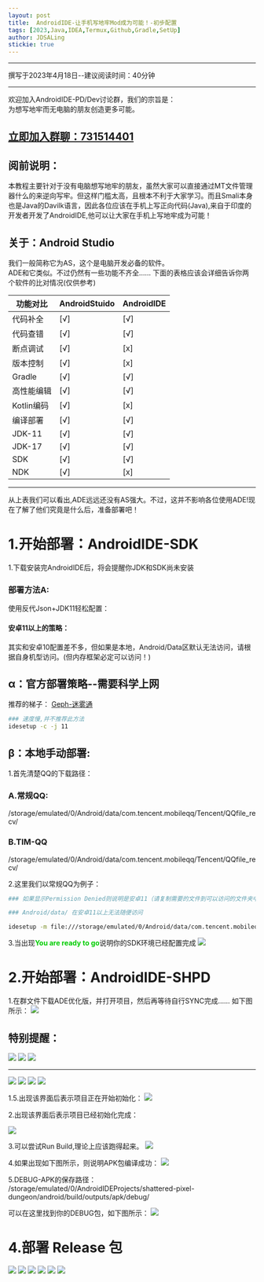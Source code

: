 ```yaml
---
layout: post
title:  AndroidIDE-让手机写地牢Mod成为可能！-初步配置
tags: [2023,Java,IDEA,Termux,Github,Gradle,SetUp]
author: JDSALing
stickie: true
---
```


---
撰写于2023年4月18日--建议阅读时间：40分钟

---

欢迎加入AndroidIDE-PD/Dev讨论群，我们的宗旨是：  
为想写地牢而无电脑的朋友创造更多可能。
<h2><a href="https://jq.qq.com/?_wv=1027&k=DOm63Y34">立即加入群聊：731514401</a></h2>

## 阅前说明：
本教程主要针对于没有电脑想写地牢的朋友，虽然大家可以直接通过MT文件管理器什么的来逆向写牢。但这样门槛太高，且根本不利于大家学习。而且Smali本身也是Java的Davilk语言，因此各位应该在手机上写正向代码(Java),来自于印度的开发者开发了AndroidIDE,他可以让大家在手机上写地牢成为可能！

## 关于：Android Studio
我们一般简称它为AS，这个是电脑开发必备的软件。  
ADE和它类似。不过仍然有一些功能不齐全……
下面的表格应该会详细告诉你两个软件的比对情况(仅供参考)

|功能对比|AndroidStuido|AndroidIDE
|-|-|-
|代码补全|[√]|[√]
|代码查错|[√]|[√]
|断点调试|[√]|[x]
|版本控制|[√]|[x]
|Gradle|[√]|[√]
|高性能编辑|[√]|[√]
|Kotlin编码|[√]|[x]
|编译部署|[√]|[√]
|JDK-11|[√]|[√]
|JDK-17|[√]|[√]
|SDK|[√]|[√]
|NDK|[√]|[x]

---

 从上表我们可以看出,ADE远远还没有AS强大。不过，这并不影响各位使用ADE!现在了解了他们究竟是什么后，准备部署吧！

# 1.开始部署：AndroidIDE-SDK
1.下载安装完AndroidIDE后，将会提醒你JDK和SDK尚未安装  

### 部署方法A:
使用反代Json+JDK11轻松配置：

#### 安卓11以上的策略：
其实和安卓10配置差不多，但如果是本地，Android/Data区默认无法访问，请根据自身机型访问。(但内存框架必定可以访问！)

## α：官方部署策略--需要科学上网
推荐的梯子：
[Geph-迷雾通](https://jdsalinghub.top/geph-official/geph4-client/wiki/%E8%BF%B7%E9%9B%BE%E9%80%9A%EF%BC%88%E5%85%8D%E7%BF%BB%E5%A2%99%E9%95%9C%E5%83%8F%EF%BC%89)
```bash
### 速度慢,并不推荐此方法
idesetup -c -j 11
```

## β：本地手动部署:

1.首先清楚QQ的下载路径：
### A.常规QQ:
/storage/emulated/0/Android/data/com.tencent.mobileqq/Tencent/QQfile_recv/
### B.TIM-QQ
/storage/emulated/0/Android/data/com.tencent.mobileqq/Tencent/QQfile_recv/

2.这里我们以常规QQ为例子：
```bash
### 如果显示Permission Denied则说明是安卓11（请复制需要的文件到可以访问的文件夹中）

### Android/data/ 在安卓11以上无法随便访问

idesetup -m file:///storage/emulated/0/Android/data/com.tencent.mobileqq/Tencent/QQfile_recv/install-patch.json -j 11

```

3.当出现<b><font color="#00cc00">You are ready to go</font></b>说明你的SDK环境已经配置完成
<img src="http://rust.coldmint.topftp/ling/cdnpng/adepng/Set4.jpg">

# 2.开始部署：AndroidIDE-SHPD

1.在群文件下载ADE优化版，并打开项目，然后再等待自行SYNC完成……
如下图所示：
<img src="http://rust.coldmint.topftp/ling/cdnpng/adepng/Set8.jpg">

## 特别提醒：
<img src="http://rust.coldmint.topftp/ling/cdnpng/adepng/Set9.jpg">
<img src="http://rust.coldmint.topftp/ling/cdnpng/adepng/Set10.jpg">
<img src="http://rust.coldmint.topftp/ling/cdnpng/adepng/Set11.jpg">

---

<img src="http://rust.coldmint.topftp/ling/cdnpng/adepng/Set12.jpg">
<img src="http://rust.coldmint.topftp/ling/cdnpng/adepng/Set13.jpg">
<img src="http://rust.coldmint.topftp/ling/cdnpng/adepng/Set14.jpg">
<img src="http://rust.coldmint.topftp/ling/cdnpng/adepng/Set15.jpg">

1.5.出现该界面后表示项目正在开始初始化：
<img src="http://rust.coldmint.topftp/ling/cdnpng/adepng/Set5.jpg">

2.出现该界面后表示项目已经初始化完成：

<img src="http://rust.coldmint.topftp/ling/cdnpng/adepng/Set6.jpg">

3.可以尝试Run Build,理论上应该跑得起来。
<img src="http://rust.coldmint.topftp/ling/cdnpng/adepng/Set7.jpg">

4.如果出现如下图所示，则说明APK包编译成功：
<img src="http://rust.coldmint.topftp/ling/cdnpng/adepng/Set16.jpg">

5.DEBUG-APK的保存路径：  
/storage/emulated/0/AndroidIDEProjects/shattered-pixel-dungeon/android/build/outputs/apk/debug/

可以在这里找到你的DEBUG包，如下图所示：
<img src="http://rust.coldmint.topftp/ling/cdnpng/adepng/Set17.jpg">


# 4.部署 Release 包

<img src="http://rust.coldmint.topftp/ling/cdnpng/adepng/release1.jpg">
<img src="http://rust.coldmint.topftp/ling/cdnpng/adepng/release2.jpg">
<img src="http://rust.coldmint.topftp/ling/cdnpng/adepng/release3.jpg">
<img src="http://rust.coldmint.topftp/ling/cdnpng/adepng/release4.jpg">
<img src="http://rust.coldmint.topftp/ling/cdnpng/adepng/release5.jpg">
<img src="http://rust.coldmint.topftp/ling/cdnpng/adepng/release6.jpg">













